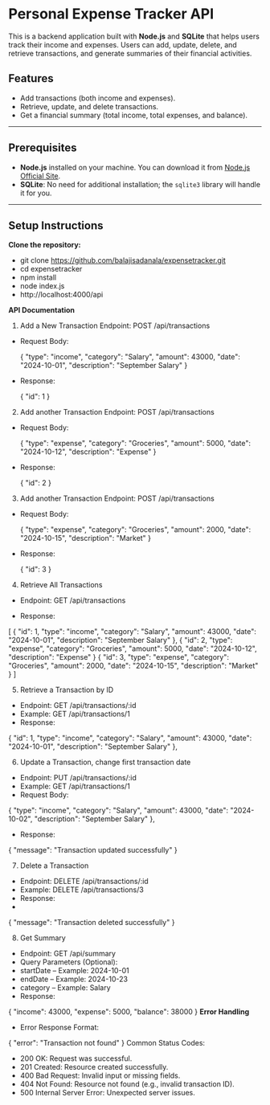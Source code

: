 # Personal Expense Tracker API

This is a backend application built with **Node.js** and **SQLite** that helps users track their income and expenses. Users can add, update, delete, and retrieve transactions, and generate summaries of their financial activities.

## Features
- Add transactions (both income and expenses).
- Retrieve, update, and delete transactions.
- Get a financial summary (total income, total expenses, and balance).

---

## Prerequisites

- **Node.js** installed on your machine. You can download it from [Node.js Official Site](https://nodejs.org/).
- **SQLite**: No need for additional installation; the `sqlite3` library will handle it for you.

---

## Setup Instructions

**Clone the repository:**

   - git clone <https://github.com/balajisadanala/expensetracker.git>
   - cd expensetracker
   - npm install
   - node index.js
   - http://localhost:4000/api


**API Documentation**
1. Add a New Transaction
Endpoint: POST /api/transactions

- Request Body:

    {
    "type": "income",
    "category": "Salary",
    "amount": 43000,
    "date": "2024-10-01",
    "description": "September Salary"
    }

- Response:

    {
    "id": 1
    }

2. Add another Transaction
Endpoint: POST /api/transactions

- Request Body:

    {
    "type": "expense",
    "category": "Groceries",
    "amount": 5000,
    "date": "2024-10-12",
    "description": "Expense"
    }

- Response:

    {
    "id": 2
    }

3. Add another Transaction
Endpoint: POST /api/transactions

- Request Body:

    {
    "type": "expense",
    "category": "Groceries",
    "amount": 2000,
    "date": "2024-10-15",
    "description": "Market"
    }

- Response:

    {
    "id": 3
    }

4. Retrieve All Transactions
- Endpoint: GET /api/transactions

- Response:


[
  {
    "id": 1,
    "type": "income",
    "category": "Salary",
    "amount": 43000,
    "date": "2024-10-01",
    "description": "September Salary"
  },
  {
    "id": 2,
    "type": "expense",
    "category": "Groceries",
    "amount": 5000,
    "date": "2024-10-12",
    "description": "Expense"
    }
    {
    "id": 3,
    "type": "expense",
    "category": "Groceries",
    "amount": 2000,
    "date": "2024-10-15",
    "description": "Market"
    }
]

5. Retrieve a Transaction by ID
- Endpoint: GET /api/transactions/:id
- Example: GET /api/transactions/1
- Response:

{
    "id": 1,
    "type": "income",
    "category": "Salary",
    "amount": 43000,
    "date": "2024-10-01",
    "description": "September Salary"
  },

6. Update a Transaction, change first transaction date
- Endpoint: PUT /api/transactions/:id
- Example: GET /api/transactions/1
- Request Body:


{
    "type": "income",
    "category": "Salary",
    "amount": 43000,
    "date": "2024-10-02",
    "description": "September Salary"
  },
- Response:


{
  "message": "Transaction updated successfully"
}

7. Delete a Transaction
- Endpoint: DELETE /api/transactions/:id
- Example: DELETE /api/transactions/3
- Response:
-

{
  "message": "Transaction deleted successfully"
}

8. Get Summary
- Endpoint: GET /api/summary
- Query Parameters (Optional):
- startDate – Example: 2024-10-01
- endDate – Example: 2024-10-23
- category – Example: Salary
- Response:


{
  "income": 43000,
  "expense": 5000,
  "balance": 38000
}
**Error Handling**
- Error Response Format:

{
  "error": "Transaction not found"
}
Common Status Codes:
- 200 OK: Request was successful.
- 201 Created: Resource created successfully.
- 400 Bad Request: Invalid input or missing fields.
- 404 Not Found: Resource not found (e.g., invalid transaction ID).
- 500 Internal Server Error: Unexpected server issues.
